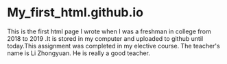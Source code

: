 # My_first_html.github.io
This is the first html page I wrote when I was a freshman in college from 2018 to 2019 .It is stored in my computer and uploaded to github until today.This assignment was completed in my elective course. The teacher's name is Li Zhongyuan. He is really a good teacher.
